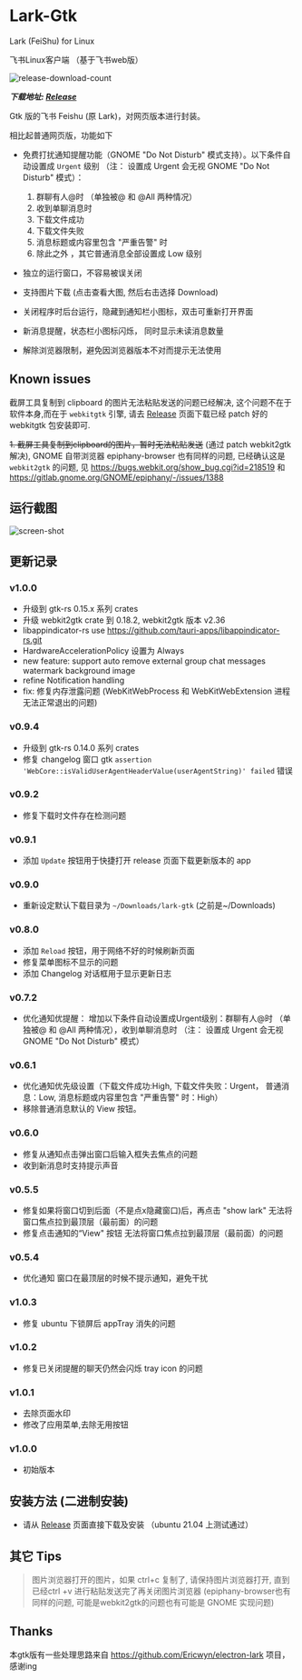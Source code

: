 # Lark-Gtk

Lark (FeiShu) for Linux

飞书Linux客户端 （基于飞书web版）

 ![release-download-count](https://img.shields.io/github/downloads/ttys3/lark-for-linux/total.svg)

 ***下载地址: [Release](https://github.com/ttys3/lark-for-linux/releases)***

Gtk 版的飞书 Feishu (原 Lark)，对网页版本进行封装。

相比起普通网页版，功能如下

- 免费打扰通知提醒功能（GNOME "Do Not Disturb" 模式支持）。以下条件自动设置成 `Urgent` 级别 （注： 设置成 Urgent 会无视 GNOME "Do Not Disturb" 模式）：

  1. 群聊有人@时 （单独被@ 和 @All 两种情况）
  2. 收到单聊消息时
  3. 下载文件成功
  4. 下载文件失败 
  5. 消息标题或内容里包含 "严重告警" 时
  6. 除此之外 ，其它普通消息全部设置成 Low 级别


- 独立的运行窗口，不容易被误关闭
- 支持图片下载 (点击查看大图, 然后右击选择 Download)
- 关闭程序时后台运行，隐藏到通知栏小图标，双击可重新打开界面
- 新消息提醒，状态栏小图标闪烁， 同时显示未读消息数量
- 解除浏览器限制，避免因浏览器版本不对而提示无法使用

## Known issues

截屏工具复制到 clipboard 的图片无法粘贴发送的问题已经解决, 这个问题不在于软件本身,而在于 `webkitgtk` 引擎, 
请去 [Release](https://github.com/ttys3/lark-for-linux/releases) 页面下载已经 patch 好的 webkitgtk 包安装即可.

<strike>1. 截屏工具复制到clipboard的图片，暂时无法粘贴发送</strike> (通过 patch webkit2gtk 解决), GNOME 自带浏览器 epiphany-browser 也有同样的问题, 
已经确认这是 `webkit2gtk` 的问题, 见 https://bugs.webkit.org/show_bug.cgi?id=218519 和 https://gitlab.gnome.org/GNOME/epiphany/-/issues/1388 

## 运行截图

![screen-shot](lark-gtk-2021-06-10_13-26.png?raw=true)

## 更新记录

### v1.0.0
- 升级到 gtk-rs 0.15.x 系列 crates
- 升级 webkit2gtk crate 到 0.18.2, webkit2gtk 版本 v2.36
- libappindicator-rs use https://github.com/tauri-apps/libappindicator-rs.git
- HardwareAccelerationPolicy 设置为 Always
- new feature: support auto remove external group chat messages watermark background image
- refine Notification handling
- fix: 修复内存泄露问题 (WebKitWebProcess 和 WebKitWebExtension 进程无法正常退出的问题)

### v0.9.4
- 升级到 gtk-rs 0.14.0 系列 crates
- 修复 changelog 窗口 gtk `assertion 'WebCore::isValidUserAgentHeaderValue(userAgentString)' failed` 错误

### v0.9.2
- 修复下载时文件存在检测问题

### v0.9.1
- 添加 `Update` 按钮用于快捷打开 release 页面下载更新版本的 app

### v0.9.0
- 重新设定默认下载目录为 `~/Downloads/lark-gtk` (之前是~/Downloads)

### v0.8.0
- 添加 `Reload` 按钮，用于网络不好的时候刷新页面
- 修复菜单图标不显示的问题
- 添加 Changelog 对话框用于显示更新日志

### v0.7.2
- 优化通知优提醒： 增加以下条件自动设置成Urgent级别：群聊有人@时 （单独被@ 和 @All 两种情况），收到单聊消息时 （注： 设置成 Urgent 会无视 GNOME "Do Not Disturb" 模式）

### v0.6.1
- 优化通知优先级设置（下载文件成功:High, 下载文件失败：Urgent， 普通消息：Low, 消息标题或内容里包含 "严重告警" 时：High）
- 移除普通消息默认的 View 按钮。

### v0.6.0
- 修复从通知点击弹出窗口后输入框失去焦点的问题
- 收到新消息时支持提示声音

### v0.5.5
- 修复如果将窗口切到后面（不是点x隐藏窗口)后，再点击 "show lark" 无法将窗口焦点拉到最顶层（最前面）的问题
- 修复点击通知的“View" 按钮 无法将窗口焦点拉到最顶层（最前面）的问题

### v0.5.4
- 优化通知 窗口在最顶层的时候不提示通知，避免干扰
 
### v1.0.3
 - 修复 ubuntu 下锁屏后 appTray 消失的问题

### v1.0.2
 - 修复已关闭提醒的聊天仍然会闪烁 tray icon 的问题

### v1.0.1
 - 去除页面水印
 - 修改了应用菜单,去除无用按钮

### v1.0.0
 - 初始版本


## 安装方法 (二进制安装)
 - 请从 [Release](https://github.com/ttys3/lark-for-linux/releases) 页面直接下载及安装 （ubuntu 21.04 上测试通过）

## 其它 Tips
 
> 图片浏览器打开的图片，如果 ctrl+c 复制了, 请保持图片浏览器打开, 直到已经ctrl +v 进行粘贴发送完了再关闭图片浏览器 (epiphany-browser也有同样的问题, 可能是webkit2gtk的问题也有可能是 GNOME 实现问题)

## Thanks

本gtk版有一些处理思路来自 <https://github.com/Ericwyn/electron-lark> 项目，感谢ing
